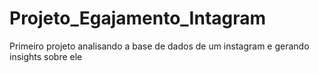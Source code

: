 # Projeto_Egajamento_Intagram
Primeiro projeto analisando a base de dados de um instagram e gerando insights sobre ele
